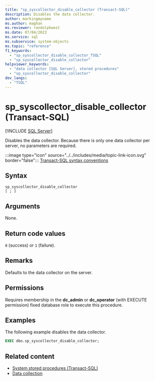 ```yaml
---
title: "sp_syscollector_disable_collector (Transact-SQL)"
description: Disables the data collector.
author: markingmyname
ms.author: maghan
ms.reviewer: randolphwest
ms.date: 07/04/2023
ms.service: sql
ms.subservice: system-objects
ms.topic: "reference"
f1_keywords:
  - "sp_syscollector_disable_collector_TSQL"
  - "sp_syscollector_disable_collector"
helpviewer_keywords:
  - "data collector [SQL Server], stored procedures"
  - "sp_syscollector_disable_collector"
dev_langs:
  - "TSQL"
---
```

# sp_syscollector_disable_collector (Transact-SQL)

[!INCLUDE [SQL Server](../../includes/applies-to-version/sqlserver.md)]

Disables the data collector. Because there is only one data collector per server, no parameters are required.

:::image type="icon" source="../../includes/media/topic-link-icon.svg" border="false"::: [Transact-SQL syntax conventions](../../t-sql/language-elements/transact-sql-syntax-conventions-transact-sql.md)

## Syntax

```syntaxsql
sp_syscollector_disable_collector
[ ; ]
```

## Arguments

None.

## Return code values

`0` (success) or `1` (failure).

## Remarks

Defaults to the data collector on the server.

## Permissions

Requires membership in the **dc_admin** or **dc_operator** (with EXECUTE permission) fixed database role to execute this procedure.

## Examples

The following example disables the data collector.

```sql
EXEC dbo.sp_syscollector_disable_collector;
```

## Related content

- [System stored procedures (Transact-SQL)](system-stored-procedures-transact-sql.md)
- [Data collection](../data-collection/data-collection.md)
